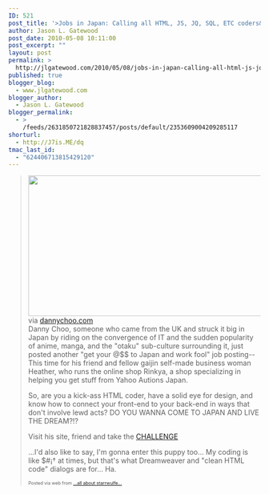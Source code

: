 ```yaml
---
ID: 521
post_title: '>Jobs in Japan: Calling all HTML, JS, JQ, SQL, ETC coders&#8230;'
author: Jason L. Gatewood
post_date: 2010-05-08 10:11:00
post_excerpt: ""
layout: post
permalink: >
  http://jlgatewood.com/2010/05/08/jobs-in-japan-calling-all-html-js-jq-sql-etc-coders/
published: true
blogger_blog:
  - www.jlgatewood.com
blogger_author:
  - Jason L. Gatewood
blogger_permalink:
  - >
    /feeds/2631850721828837457/posts/default/2353609004209285117
shorturl:
  - http://J7is.ME/dq
tmac_last_id:
  - "624406713815429120"
---
```

><div><div> <a href="http://posterous.com/getfile/files.posterous.com/starrwulfe/mkIEdJhBlvCmpykJeeFEfoFjurHEuxCoChxEzzxseqAbkjEoCiyieCkoAwHp/media_httpfarm5static_Homsj.jpg.scaled1000.jpg"><img src="http://posterous.com/getfile/files.posterous.com/starrwulfe/mkIEdJhBlvCmpykJeeFEfoFjurHEuxCoChxEzzxseqAbkjEoCiyieCkoAwHp/media_httpfarm5static_Homsj.jpg.scaled500.jpg" width="500" height="281" /></a> <div>via <a href="http://www.dannychoo.com/post/en/25597/Jobs+in+Japan.html#comment-783259">dannychoo.com</a></div><div>Danny Choo, someone who came from the UK and struck it big in Japan by riding on the convergence of IT and the sudden popularity of anime, manga, and the "otaku" sub-culture surrounding it, just posted another "get your @$$ to Japan and work fool" job posting-- This time for his friend and fellow gaijin self-made business woman Heather, who runs the online shop Rinkya,  a shop specializing in helping you get stuff from Yahoo Autions Japan.       <p>So, are you a kick-ass HTML coder, have a solid eye for design, and know how to connect your front-end to your back-end in ways that don't involve lewd acts?  DO YOU WANNA COME TO JAPAN AND LIVE THE DREAM?!?  </p>    <p>Visit his site, friend and take the <a href="http://www.dannychoo.com/post/en/25597/Jobs+in+Japan.html">CHALLENGE</a></p></div> <p>...I'd also like to say, I'm gonna enter this puppy too...  My coding is like $#¡† at times, but that's what Dreamweaver and "clean HTML code" dialogs are for...  Ha.</p></div><p style="font-size: 9px;">  Posted via web from <a href="http://starrwulfe.info/jobs-in-japan-calling-all-html-js-jq-sql-etc">...all about starrwulfe...</a>  </p></div>